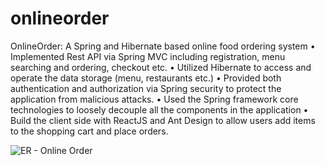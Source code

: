 # onlineorder

OnlineOrder: A Spring and Hibernate based online food ordering system
•	Implemented Rest API via Spring MVC including registration, menu searching and ordering, checkout etc.
•	Utilized Hibernate to access and operate the data storage (menu, restaurants etc.)
•	Provided both authentication and authorization via Spring security to protect the application from malicious attacks.
•	Used the Spring framework core technologies to loosely decouple all the components in the application
•	Build the client side with ReactJS and Ant Design to allow users add items to the shopping cart and place orders.



![ER - Online Order](https://user-images.githubusercontent.com/107577761/205453233-39819584-1907-4e61-bf68-c2a145393417.png)
